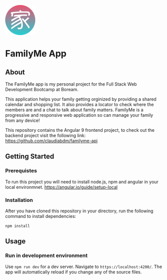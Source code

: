 ![FamilyMe logo](https://github.com/claudiabdm/familyme-app/blob/master/src/assets/icons/favicon-96x96.png)

# FamilyMe App

## About

The FamilyMe app is my personal project for the Full Stack Web Development Bootcamp at Boream. 

This application helps your family getting orginized by providing a shared calendar and shopping list. It also provides a locator to check where the members are and a chat to talk about family matters. FamilyMe is a progressive and responsive web application so can manage your family from any device!

This repository contains the Angular 9 frontend project, to check out the backend project visit the following link: 
https://github.com/claudiabdm/familyme-api




## Getting Started

### Prerequistes

To run this project you will need to install node.js, npm and angular in your local environmnet.
https://angular.io/guide/setup-local 

### Installation

After you have cloned this repository in your directory, run the following command to install dependencies:

````
npm install
````

## Usage

### Run in development environment

Use `npm run dev` for a dev server. Navigate to `https://localhost:4200/`. The app will automatically reload if you change any of the source files.

